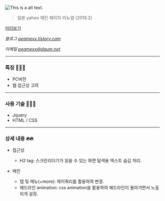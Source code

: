 ![This is a alt text.](http://peamexx.com/img/yahooLogo.png)

> 일본 yahoo 메인 페이지 리뉴얼 (2019.2)

[미리보기](https://peamexx.github.io/yahoo/)

*블로그 [peamexx.tistory.com](http://peamexx.tistory.com)*

*이메일 peamexx@daum.net*

___

### 특징 🧚🏻‍♀️
- PC버전
- 웹 접근성 고려
___

### 사용 기술 🤸🤸‍♂️
- Jquery
- HTML / CSS
___

### 상세 내용 🔥🔥

- 접근성
    - H2 tag: 스크린리더기가 읽을 수 있는 화면 탐색용 텍스트 숨김 처리.

- 메인
    - 탭 및 메뉴(+more): 제이쿼리를 활용하여 변경.
    - 헤드라인 animation: css animation을 활용하여 헤드라인이 돌아가면서 노출되게 설정.
